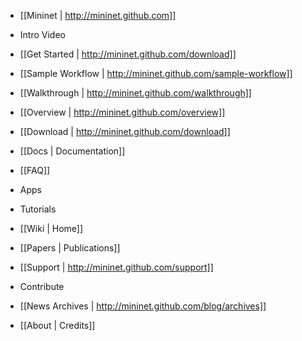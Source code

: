 * [[Mininet | http://mininet.github.com]]
* Intro Video
* [[Get Started | http://mininet.github.com/download]]
* [[Sample Workflow | http://mininet.github.com/sample-workflow]]
* [[Walkthrough | http://mininet.github.com/walkthrough]]
* [[Overview | http://mininet.github.com/overview]]


* [[Download | http://mininet.github.com/download]]
* [[Docs | Documentation]]
* [[FAQ]]
* Apps
* Tutorials
* [[Wiki | Home]]
* [[Papers | Publications]]
* [[Support | http://mininet.github.com/support]]
* Contribute
* [[News Archives | http://mininet.github.com/blog/archives]]
* [[About | Credits]]
